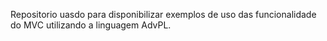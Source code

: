 Repositorio uasdo para disponibilizar exemplos de uso das funcionalidade do MVC utilizando a linguagem AdvPL.

